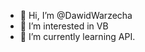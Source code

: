 - 👋 Hi, I’m @DawidWarzecha
- 👀 I’m interested in VB
- 🌱 I’m currently learning API.

<!---
DawidWarzecha/DawidWarzecha is a ✨ special ✨ repository because its `README.md` (this file) appears on your GitHub profile.
You can click the Preview link to take a look at your changes.
--->

